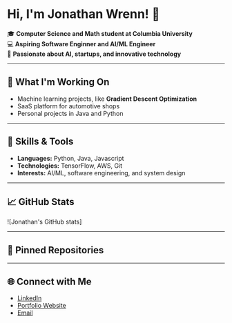# Hi, I'm Jonathan Wrenn! 👋

🎓 **Computer Science and Math student at Columbia University**  
💻 **Aspiring Software Enginner and AI/ML Engineer**  
🚀 **Passionate about AI, startups, and innovative technology**

---

## 🔭 What I'm Working On
- Machine learning projects, like **Gradient Descent Optimization**
- SaaS platform for automotive shops
- Personal projects in Java and Python

---

## 🌟 Skills & Tools
- **Languages:** Python, Java, Javascript
- **Technologies:** TensorFlow, AWS, Git
- **Interests:** AI/ML, software engineering, and system design

---

## 📈 GitHub Stats
![Jonathan's GitHub stats] 

---

## 📌 Pinned Repositories


---

## 🌐 Connect with Me
- [LinkedIn](https://www.linkedin.com/in/jonathanwrenn218/)
- [Portfolio Website](https://jonathanwrenn.com)
- [Email](jw4544@columbia.edu)
